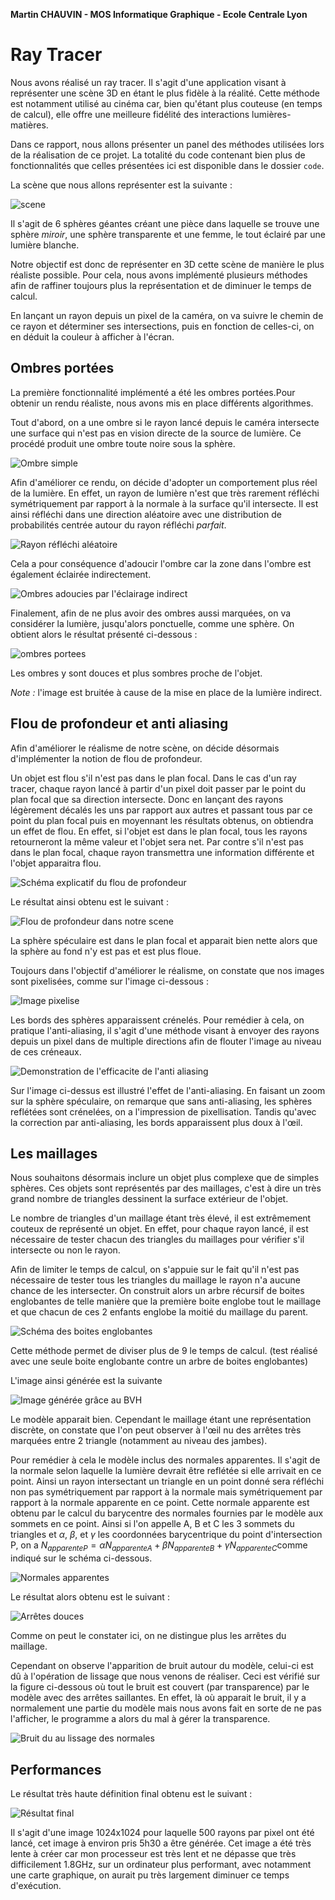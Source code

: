 **Martin CHAUVIN - MOS Informatique Graphique - Ecole Centrale Lyon**

# Ray Tracer 

Nous avons réalisé un ray tracer. Il s'agit d'une application visant à représenter une scène 3D en étant le plus fidèle à la réalité. Cette méthode est notamment utilisé au cinéma car, bien qu'étant plus couteuse (en temps de calcul), elle offre une meilleure fidélité des interactions lumières-matières.

Dans ce rapport, nous allons présenter un panel des méthodes utilisées lors de la réalisation de ce projet. La totalité du code contenant bien plus de fonctionnalités que celles présentées ici est disponible dans  le dossier `code`.



La scène que nous allons représenter est la suivante :

![scene](img/modele.png)

Il s'agit de 6 sphères géantes créant une pièce dans laquelle se trouve une sphère *miroir*, une sphère transparente et une femme, le tout éclairé par une lumière blanche.



Notre objectif est donc de représenter en 3D cette scène de manière le plus réaliste possible. Pour cela, nous avons implémenté plusieurs méthodes afin de raffiner toujours plus la représentation et de diminuer le temps de calcul. 



En lançant un rayon depuis un pixel de la caméra, on va suivre le chemin de ce rayon et déterminer ses intersections, puis en fonction de celles-ci, on en déduit la couleur à afficher à l'écran.



## Ombres portées

La première fonctionnalité implémenté a été les ombres portées.Pour obtenir un rendu réaliste, nous avons mis en place différents algorithmes. 



Tout d'abord, on a une ombre si le rayon lancé depuis le caméra intersecte une surface qui n'est pas en vision directe de la source de lumière. Ce procédé produit une ombre toute noire sous la sphère. 

![Ombre simple](img/ombre_simple.png)

Afin d'améliorer ce rendu, on décide d'adopter un comportement plus réel de la lumière. En effet, un rayon de lumière n'est que très rarement réfléchi symétriquement par rapport à la normale à la surface qu'il intersecte. Il est ainsi réfléchi dans une direction aléatoire avec une distribution de probabilités centrée autour du rayon réfléchi *parfait*.

![Rayon réfléchi aléatoire](img/indirect.png)

Cela a pour conséquence d'adoucir l'ombre car la zone dans l'ombre est également éclairée indirectement.

![Ombres adoucies par l'éclairage indirect](img/ombres_indirect.png)

Finalement, afin de ne plus avoir des ombres aussi marquées, on va considérer la lumière, jusqu'alors ponctuelle, comme une sphère. On obtient alors le résultat présenté ci-dessous :

![ombres portees](img/ombres.png)

Les ombres y sont douces et plus sombres proche de l'objet.

*Note :* l'image est bruitée à cause de la mise en place de la lumière indirect.



## Flou de profondeur et anti aliasing

Afin d'améliorer le réalisme de notre scène, on décide désormais d'implémenter la notion de flou de profondeur.

Un objet est flou s'il n'est pas dans le plan focal. Dans le cas d'un ray tracer, chaque rayon lancé à partir d'un pixel doit passer par le point du plan focal que sa direction intersecte. Donc en lançant des rayons légèrement décalés les uns par rapport aux autres et passant tous par ce point du plan focal puis en moyennant les résultats obtenus, on obtiendra un effet de flou. En effet, si l'objet est dans le plan focal, tous les rayons retourneront la même valeur et l'objet sera net. Par contre s'il n'est pas dans le plan focal, chaque rayon transmettra une information différente et l'objet apparaitra flou.

![Schéma explicatif du flou de profondeur](img/flou_artistique.png)

Le résultat ainsi obtenu est le suivant :

![Flou de profondeur dans notre scene](img/flou.png)

La sphère spéculaire est dans le plan focal et apparait bien nette alors que la sphère au fond n'y est pas et est plus floue.



Toujours dans l'objectif d'améliorer le réalisme, on constate que nos images sont pixelisées, comme sur l'image ci-dessous :

![Image pixelise](img/aliasing.png)

Les bords des sphères apparaissent crénelés. Pour remédier à cela, on pratique l'anti-aliasing, il s'agit d'une méthode visant à envoyer des rayons depuis un pixel dans de multiple directions afin de flouter l'image au niveau de ces créneaux.

![Demonstration de l'efficacite de l'anti aliasing](img/antialiasing.png)

Sur l'image ci-dessus est illustré l'effet de l'anti-aliasing. En faisant un zoom sur la sphère spéculaire, on remarque que sans anti-aliasing, les sphères reflétées sont crénelées, on a l'impression de pixellisation. Tandis qu'avec la correction par anti-aliasing, les bords apparaissent plus doux à l'œil.



## Les maillages

Nous souhaitons désormais inclure un objet plus complexe que de simples sphères. Ces objets sont représentés par des maillages, c'est à dire un très grand nombre de triangles dessinent la surface extérieur de l'objet. 

Le nombre de triangles d'un maillage étant très élevé, il est extrêmement couteux de représenté un objet. En effet, pour chaque rayon lancé, il est nécessaire de tester chacun des triangles du maillages pour vérifier s'il intersecte ou non le rayon.

Afin de limiter le temps de calcul, on s'appuie sur le fait qu'il n'est pas nécessaire de tester tous les triangles du maillage le rayon n'a aucune chance de les intersecter. On construit alors un arbre récursif de boites englobantes de telle manière que la première boite englobe tout le maillage et que chacun de ces 2 enfants englobe la moitié du maillage du parent.

![Schéma des boites englobantes](img/bvh.png)

Cette méthode permet de diviser plus de 9 le temps de calcul. (test réalisé avec une seule boite englobante contre un arbre de boites englobantes)

L'image ainsi générée est la suivante

![Image générée grâce au BVH](img/scene_sharp_edges.png)

Le modèle apparait bien. Cependant le maillage étant une représentation discrète, on constate que l'on peut observer à l'œil nu des arrêtes très marquées entre 2 triangle (notamment au niveau des jambes).

Pour remédier à cela le modèle inclus des normales apparentes. Il s'agit de la normale selon laquelle la lumière devrait être reflétée si elle arrivait en ce point. Ainsi un rayon intersectant un triangle en un point donné sera réfléchi non pas symétriquement par rapport à la normale mais symétriquement par rapport à la normale apparente en ce point. Cette normale apparente est obtenu par le calcul du barycentre des normales fournies par le modèle aux sommets en ce point. Ainsi si l'on appelle A, B et C les 3 sommets du triangles et $\alpha$, $\beta$, et $\gamma$ les coordonnées barycentrique du point d'intersection P, on a $N_{apparente P} = \alpha N_{apparente A} + \beta N_{apparente B} + \gamma N_{apparente C}​$ comme indiqué sur le schéma ci-dessous.

![Normales apparentes](img/normales_apparentes.png)

Le résultat alors obtenu est le suivant :

![Arrêtes douces](img/final_scene.png)

Comme on peut le constater ici, on ne distingue plus les arrêtes du maillage. 

Cependant on observe l'apparition de bruit autour du modèle, celui-ci est dû à l'opération de lissage que  nous venons de réaliser. Ceci est vérifié sur la figure ci-dessous où tout le bruit est couvert (par transparence) par le modèle avec des arrêtes saillantes. En effet, là où apparait le bruit, il y a normalement une partie du modèle mais nous avons fait en sorte de ne pas l'afficher, le programme a alors du mal à gérer la transparence. 

![Bruit du au lissage des normales](img/normal_noise.png)



## Performances

Le résultat très haute définition final obtenu est le suivant :

![Résultat final](img/image_high_res.png)

Il s'agit d'une image 1024x1024 pour laquelle 500 rayons par pixel ont été lancé, cet image à environ pris 5h30 a être générée. Cet image a été très lente à créer car mon processeur est très lent et ne dépasse que très difficilement 1.8GHz, sur un ordinateur plus performant, avec notamment une carte graphique, on aurait pu très largement diminuer ce temps d'exécution.